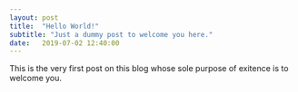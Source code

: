 ```yaml
---
layout: post
title:  "Hello World!"
subtitle: "Just a dummy post to welcome you here."
date:   2019-07-02 12:40:00
---
```

This is the very first post on this blog whose sole purpose of exitence is to welcome you.
